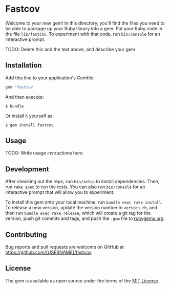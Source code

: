 # Fastcov

Welcome to your new gem! In this directory, you'll find the files you need to be able to package up your Ruby library into a gem. Put your Ruby code in the file `lib/fastcov`. To experiment with that code, run `bin/console` for an interactive prompt.

TODO: Delete this and the text above, and describe your gem

## Installation

Add this line to your application's Gemfile:

```ruby
gem 'fastcov'
```

And then execute:

    $ bundle

Or install it yourself as:

    $ gem install fastcov

## Usage

TODO: Write usage instructions here

## Development

After checking out the repo, run `bin/setup` to install dependencies. Then, run `rake spec` to run the tests. You can also run `bin/console` for an interactive prompt that will allow you to experiment.

To install this gem onto your local machine, run `bundle exec rake install`. To release a new version, update the version number in `version.rb`, and then run `bundle exec rake release`, which will create a git tag for the version, push git commits and tags, and push the `.gem` file to [rubygems.org](https://rubygems.org).

## Contributing

Bug reports and pull requests are welcome on GitHub at https://github.com/[USERNAME]/fastcov.


## License

The gem is available as open source under the terms of the [MIT License](http://opensource.org/licenses/MIT).

